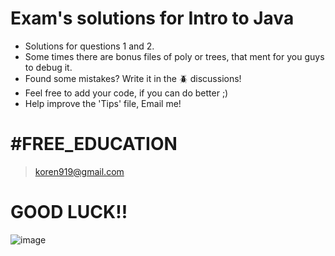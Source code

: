 # Exam's solutions for Intro to Java
* Solutions for questions 1 and 2.
* Some times there are bonus files of poly or trees, that ment for you guys to debug it. 
* Found some mistakes? Write it in the 🪲 discussions!
* Feel free to add your code, if you can do better ;)
* Help improve the 'Tips' file, Email me! 

# #FREE_EDUCATION
> koren919@gmail.com
# GOOD LUCK!!
![image](https://github.com/Koren-Ben-Ezra/Exams/assets/109624775/3dd523f8-0376-4544-82ee-a9c0533ad87a)


